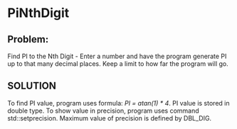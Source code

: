 # PiNthDigit
## Problem:
Find PI to the Nth Digit - Enter a number and have the program generate PI up to that many decimal places. Keep a limit to how far the program will go.

## SOLUTION
To find PI value, program uses formula: _PI = atan(1) * 4_. PI value is stored in double type. To show value in precision, program uses command std::setprecision. Maximum value of precision is defined by DBL_DIG.
